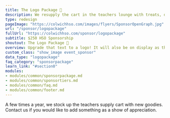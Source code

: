 ```yaml
---
title: The Logo Package 🌅
description: We resupply the cart in the teachers lounge with treats, drinks, supplies and more.
type: redesign
pageImage: "https://colwichhso.com/images/flyers/SponsorOpenGraph.jpg"
url: "/sponsor/logopackage"
fullUrl: "https://colwichhso.com/sponsor/logopackage"
subtitle: $250 HSO Sponsorship
shoutout: The Logo Package 🌅
overview: Upgrade that text to a logo! It will also be on display as the main sponsor of one Carnival game or activity.
custom_class: "show_image event_sponsor"
data_type: "logopackage"
faq_category: "sponsorpackage"
learn_link: "#section0"
modules:
- modules/common/sponsorpackage.md
- modules/common/sponsortiers.md
- modules/common/faq.md
- modules/common/footer.md 
---
```

A few times a year, we stock up the teachers supply cart with new goodies. Contact us if you would like to add something as a show of appreciation.